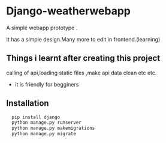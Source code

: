 # Django-weatherwebapp



A simple webapp prototype  .

It has a simple design.Many more to edit in frontend.(learning)

## Things i learnt after creating this project
calling of api,loading static files ,make api data clean etc etc.



- it is friendly for begginers








## Installation

```bash
  pip install django
  python manage.py runserver   
  python manage.py makemigrations
  python manage.py migrate
```



